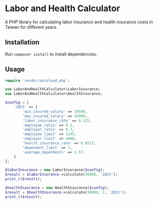 # Labor and Health Calculator

A PHP library for calculating labor insurance and health insurance costs in Taiwan for different years.

## Installation

Run `composer install` to install dependencies.

## Usage

```php
require 'vendor/autoload.php';

use LaborAndHealthCalculator\LaborInsurance;
use LaborAndHealthCalculator\HealthInsurance;

$config = [
    '2025' => [
        'min_insured_salary' => 28590,
        'max_insured_salary' => 45800,
        'labor_insurance_rate' => 0.125,
        'employee_ratio' => 0.2,
        'employer_ratio' => 0.7,
        'employee_limit' => 1145,
        'employer_limit' => 4008,
        'health_insurance_rate' => 0.0517,
        'dependent_limit' => 3,
        'average_dependents' => 1.57,
    ]
];

$laborInsurance = new LaborInsurance($config);
$result = $laborInsurance->calculate(30000, '2025');
print_r($result);

$healthInsurance = new HealthInsurance($config);
$result = $healthInsurance->calculate(30000, 2, '2025');
print_r($result);
```